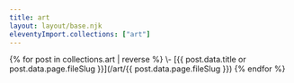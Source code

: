 ```yaml
---
title: art
layout: layout/base.njk
eleventyImport.collections: ["art"]
---
```


<div class="pages-article">
{% for post in collections.art | reverse %}
 \- [{{ post.data.title or post.data.page.fileSlug }}](/art/{{ post.data.page.fileSlug }})
{% endfor %}
</div>